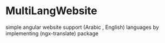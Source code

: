 # MultiLangWebsite
simple angular  website support (Arabic  , English) languages by   implementing (ngx-translate) package
